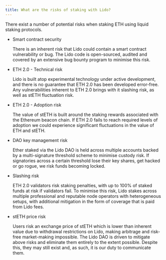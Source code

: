 ```yaml
---
title: What are the risks of staking with Lido?
---
```


There exist a number of potential risks when staking ETH using liquid staking protocols.

- Smart contract security

  There is an inherent risk that Lido could contain a smart contract vulnerability or bug. The Lido code is open-sourced, audited and covered by an extensive bug bounty program to minimise this risk.

- ETH 2.0 - Technical risk

  Lido is built atop experimental technology under active development, and there is no guarantee that ETH 2.0 has been developed error-free. Any vulnerabilities inherent to ETH 2.0 brings with it slashing risk, as well as stETH fluctuation risk.

- ETH 2.0 - Adoption risk

  The value of stETH is built around the staking rewards associated with the Ethereum beacon chain. If ETH 2.0 fails to reach required levels of adoption we could experience significant fluctuations in the value of ETH and stETH.

- DAO key management risk

  Ether staked via the Lido DAO is held across multiple accounts backed by a multi-signature threshold scheme to minimise custody risk. If signatories across a certain threshold lose their key shares, get hacked or go rogue, we risk funds becoming locked.

- Slashing risk

  ETH 2.0 validators risk staking penalties, with up to 100% of staked funds at risk if validators fail. To minimise this risk, Lido stakes across multiple professional and reputable node operators with heterogeneous setups, with additional mitigation in the form of coverage that is paid from Lido fees.

- stETH price risk

  Users risk an exchange price of stETH which is lower than inherent value due to withdrawal restrictions on Lido, making arbitrage and risk-free market-making impossible. The Lido DAO is driven to mitigate above risks and eliminate them entirely to the extent possible. Despite this, they may still exist and, as such, it is our duty to communicate them.
